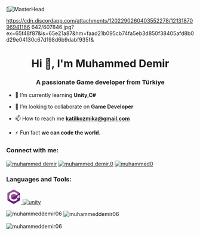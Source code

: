  [![MasterHead](https://cdn.discordapp.com/attachments/1202290260403552278/1213187096941166642/607846.jpg?ex=65f48f87&is=65e21a87&hm=faad21b095cb74fa5eb3d850f38405afd8b0d29e04130c67d198d6b9dabf935f&)


https://cdn.discordapp.com/attachments/1202290260403552278/1213187096941166
642/607846.jpg?ex=65f48f87&is=65e21a87&hm=faad21b095cb74fa5eb3d850f38405afd8b0d29e04130c67d198d6b9dabf935f&


<h1 align="center">Hi 👋, I'm Muhammed Demir</h1>
<h3 align="center">A passionate Game developer from Türkiye</h3>

- 🌱 I’m currently learning **Unity,C#**

- 👯 I’m looking to collaborate on **Game Developer**

- 📫 How to reach me **katilkozmika@gmail.com**

- ⚡ Fun fact **we can code the world.**

<h3 align="left">Connect with me:</h3>
<p align="left">
<a href="https://linkedin.com/in/muhammed demir" target="blank"><img align="center" src="https://raw.githubusercontent.com/rahuldkjain/github-profile-readme-generator/master/src/images/icons/Social/linked-in-alt.svg" alt="muhammed demir" height="30" width="40" /></a>
<a href="https://instagram.com/muhammed.demir.0" target="blank"><img align="center" src="https://raw.githubusercontent.com/rahuldkjain/github-profile-readme-generator/master/src/images/icons/Social/instagram.svg" alt="muhammed.demir.0" height="30" width="40" /></a>
<a href="https://www.youtube.com/c/muhammed0" target="blank"><img align="center" src="https://raw.githubusercontent.com/rahuldkjain/github-profile-readme-generator/master/src/images/icons/Social/youtube.svg" alt="muhammed0" height="30" width="40" /></a>
</p>

<h3 align="left">Languages and Tools:</h3>
<p align="left"> <a href="https://www.w3schools.com/cs/" target="_blank" rel="noreferrer"> <img src="https://raw.githubusercontent.com/devicons/devicon/master/icons/csharp/csharp-original.svg" alt="csharp" width="40" height="40"/> </a> <a href="https://unity.com/" target="_blank" rel="noreferrer"> <img src="https://www.vectorlogo.zone/logos/unity3d/unity3d-icon.svg" alt="unity" width="40" height="40"/> </a> </p>

<p><img align="left" src="https://github-readme-stats.vercel.app/api/top-langs?username=muhammeddemir06&show_icons=true&locale=en&layout=compact" alt="muhammeddemir06" /></p>

<p>&nbsp;<img align="center" src="https://github-readme-stats.vercel.app/api?username=muhammeddemir06&show_icons=true&locale=en" alt="muhammeddemir06" /></p>

<p><img align="center" src="https://github-readme-streak-stats.herokuapp.com/?user=muhammeddemir06&" alt="muhammeddemir06" /></p>
